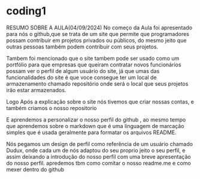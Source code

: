 # coding1
RESUMO SOBRE A AULA(04/09/2024)
No começo da Aula foi apresentado para nós o github,que se trata de um site que permite que programadores possam contribuir em projetos privados ou públicos, do mesmo jeito que outras pessoas também podem contribuir com seus projetos.

Tambem foi mencionado que o site tambem pode ser usado como um portfólio para que empresas que queiram contratar novos funcionários possam ver o perfil de algum usuário do site, já que umas das funcionalidades do site é que voce consegue ter um local de armazenamento chamado repositório onde será o local que seus projetos irão estar armazenados.

Logo Após a explicaçâo sobre o site nós tivemos que criar nossas contas, e também criamos o nosso repositorio

E aprendemos a personalizar o nosso perfil do github , ao mesmo tempo que aprendemos sobre o markdown que é uma linguagem de marcação simples que é usada geralmente para formatar os arquivos README.

Nós pegamos um design de perfil como referência de um usuário chamado Dudux, onde cada um de nós adaptou do seu proprio jeito o seu perfil, e assim deixando a introduçâo do nosso perfil com uma breve apresentaçâo do nosso perfil.
apredemos tbm como comitar o nosso readme.me e como mexer dentro do github
